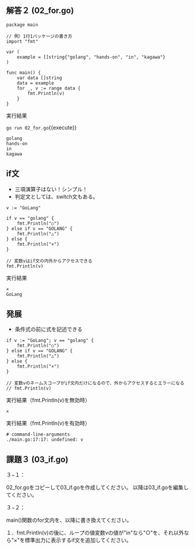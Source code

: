 ## 解答２ (02_for.go)

```
package main

// 例）1行1パッケージの書き方
import "fmt"

var (
    example = []string{"golang", "hands-on", "in", "kagawa"}
)

func main() {
    var data []string
    data = example
    for _, v := range data {
        fmt.Println(v)
    }
}
```


実行結果

`go run 02_for.go`{{execute}}

```
golang
hands-on
in
kagawa
```


## if文

- 三項演算子はない！シンプル！
- 判定文としては、switch文もある。

```
v := "GoLang"

if v == "golang" {
    fmt.Println("○")
} else if v == "GOLANG" {
    fmt.Println("△")
} else {
    fmt.Println("×")
}

// 変数vはif文の内外からアクセスできる
fmt.Println(v)
```

実行結果

```
×
GoLang
```

## 発展

- 条件式の前に式を記述できる

```
if v := "GoLang"; v == "golang" {
    fmt.Println("○")
} else if v == "GOLANG" {
    fmt.Println("△")
} else {
    fmt.Println("×")
}

// 変数vのネームスコープがif文内だけになるので、外からアクセスするとエラーになる
// fmt.Println(v)
```

実行結果（fmt.Println(v)を無効時）

```
×
```

実行結果（fmt.Println(v)を有効時）

```
# command-line-arguments
./main.go:17:17: undefined: v
```

## 課題３ (03_if.go)

３−１：

02_for.goをコピーして03_if.goを作成してください。
以降は03_if.goを編集してください。

３−２：

main()関数のfor文内を、以降に書き換えてください。

１．fmt.Println(v)の後に、ループの値変数vの値が"in"なら"○"を、それ以外なら"×"を標準出力に表示するif文を追加してください。
